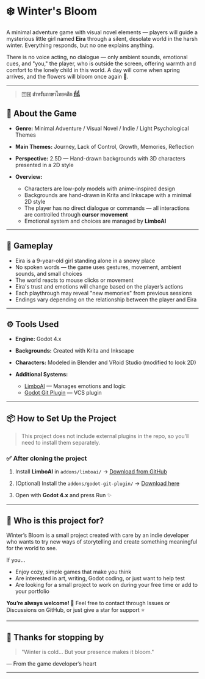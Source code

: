 # ❄️ Winter's Bloom

A minimal adventure game with visual novel elements — players will guide a mysterious little girl named **Eira** through a silent, desolate world in the harsh winter. Everything responds, but no one explains anything.

There is no voice acting, no dialogue — only ambient sounds, emotional cues, and "you," the player, who is outside the screen, offering warmth and comfort to the lonely child in this world. A day will come when spring arrives, and the flowers will bloom once again 🌸.

---

> **🇹🇭 สำหรับภาษาไทยคลิก [ที่นี่](README-th.md)**

## 🧊 About the Game

* **Genre:** Minimal Adventure / Visual Novel / Indie / Light Psychological Themes
* **Main Themes:** Journey, Lack of Control, Growth, Memories, Reflection
* **Perspective:** 2.5D — Hand-drawn backgrounds with 3D characters presented in a 2D style
* **Overview:**

  * Characters are low-poly models with anime-inspired design
  * Backgrounds are hand-drawn in Krita and Inkscape with a minimal 2D style
  * The player has no direct dialogue or commands — all interactions are controlled through **cursor movement**
  * Emotional system and choices are managed by **LimboAI**

---

## 🌸 Gameplay

* Eira is a 9-year-old girl standing alone in a snowy place
* No spoken words — the game uses gestures, movement, ambient sounds, and small choices
* The world reacts to mouse clicks or movement
* Eira's trust and emotions will change based on the player’s actions
* Each playthrough may reveal "new memories" from previous sessions
* Endings vary depending on the relationship between the player and Eira

---

## ⚙️ Tools Used

* **Engine:** Godot 4.x
* **Backgrounds:** Created with Krita and Inkscape
* **Characters:** Modeled in Blender and VRoid Studio (modified to look 2D)
* **Additional Systems:**

  * [LimboAI](https://github.com/limbonaut/limboai) — Manages emotions and logic
  * [Godot Git Plugin](https://github.com/godotengine/godot-git-plugin) — VCS plugin

---

## 📦 How to Set Up the Project

> This project does not include external plugins in the repo, so you’ll need to install them separately.

### ✅ After cloning the project

1. Install **LimboAI** in `addons/limboai/`
   → [Download from GitHub](https://github.com/limbonaut/limboai)

2. (Optional) Install the `addons/godot-git-plugin/`
   → [Download here](https://github.com/godotengine/godot-git-plugin)

3. Open with **Godot 4.x** and press Run ✨

---

## 🤍 Who is this project for?

Winter’s Bloom is a small project created with care by an indie developer who wants to try new ways of storytelling and create something meaningful for the world to see.

If you…

* Enjoy cozy, simple games that make you think
* Are interested in art, writing, Godot coding, or just want to help test
* Are looking for a small project to work on during your free time or add to your portfolio

**You’re always welcome! 🍃**
Feel free to contact through Issues or Discussions on GitHub, or just give a star for support ⭐

---

## 🙏 Thanks for stopping by

> "Winter is cold...
> But your presence makes it bloom."

— From the game developer’s heart

---
